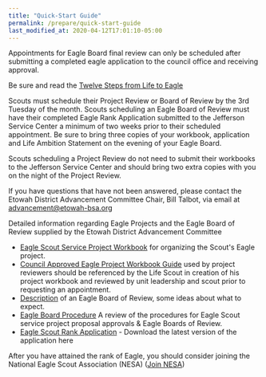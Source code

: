 ```yaml
---
title: "Quick-Start Guide"
permalink: /prepare/quick-start-guide
last_modified_at: 2020-04-12T17:01:10-05:00
---
```


Appointments for Eagle Board final review can only be scheduled after submitting a completed eagle application to the council office and receiving approval.

Be sure and read the [Twelve Steps from Life to Eagle](/prepare/twelve-steps)

Scouts must schedule their Project Review or Board of Review by the 3rd Tuesday of the month. Scouts scheduling an Eagle Board of Review must have their completed Eagle Rank Application submitted to the Jefferson Service Center a minimum of two weeks prior to their scheduled appointment. Be sure to bring three copies of your workbook, application and Life Ambition Statement on the evening of your Eagle Board.

Scouts scheduling a Project Review do not need to submit their workbooks to the Jefferson Service Center and should bring two extra copies with you on the night of the Project Review.

If you have questions that have not been answered, please contact the Etowah District Advancement Committee Chair, Bill Talbot, via email at <advancement@etowah-bsa.org>

Detailed information regarding Eagle Projects and the Eagle Board of Review supplied by the Etowah District Advancement Committee

* [Eagle Scout Service Project Workbook](https://www.scouting.org/programs/scouts-bsa/advancement-and-awards/eagle-scout-workbook/) for organizing the Scout's Eagle project.
* [Council Approved Eagle Project Workbook Guide](/prepare/eagle-project-workbook-guide) used by project reviewers should be referenced by the Life Scout in creation of his project workbook and reviewed by unit leadership and scout prior to requesting an appointment.
* [Description](http://www.etowah-bsa.org/index.cfm/id:26) of an Eagle Board of Review, some ideas about what to expect.
* [Eagle Board Procedure](http://www.etowah-bsa.org/index.cfm/id:28) A review of the procedures for Eagle Scout service project proposal approvals & Eagle Boards of Review.
* [Eagle Scout Rank Application](http://www.scouting.org/filestore/pdf/512-728_WB_fillable.pdf) - Download the latest version of the application here


After you have attained the rank of Eagle, you should consider joining the National Eagle Scout Association (NESA) ([Join NESA](http://www.nesa.org/))
